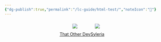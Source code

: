 ```yaml
---
{"dg-publish":true,"permalink":"/lc-guide/html-test/","noteIcon":"📄"}
---
```


<div style="display: flex; flex-wrap: wrap; align-items: center; justify-content: center;"> <div style="display: flex; flex-direction: column; justify-content: center;align-items:center;"> <img style="padding: 10px" src="https://res.cloudinary.com/dix4ngy25/image/upload/c_scale,r_8,w_300/v1668068263/dgdocs/CleanShot_2022-11-10_at_09.17.28_2x.png"/> <a href="https://notes.thatother.dev/">That Other Dev</a> </div> <div style="display: flex; flex-direction: column; justify-content: center;align-items: center"> <img style="padding: 10px" src="https://res.cloudinary.com/dix4ngy25/image/upload/c_scale,r_8,w_300/v1668068103/dgdocs/CleanShot_2022-11-10_at_09.14.47_2x.png"/> <a href="https://syleria.netlify.app/">Syleria</a> </div> </div>